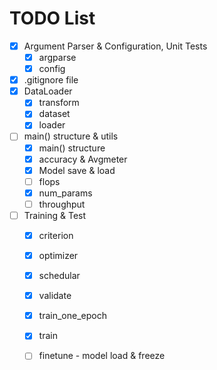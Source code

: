 # TODO List

- [x] Argument Parser & Configuration, Unit Tests
  - [x] argparse
  - [x] config
- [x] .gitignore file
- [x] DataLoader
  - [x] transform
  - [x] dataset
  - [x] loader
- [ ] main() structure & utils
  - [x] main() structure
  - [x] accuracy & Avgmeter
  - [x] Model save & load
  - [ ] flops
  - [x] num_params
  - [ ] throughput
- [ ] Training & Test
  - [x] criterion
  - [x] optimizer
  - [x] schedular
  - [x] validate
  - [x] train_one_epoch
  - [x] train
  - [ ] finetune - model load & freeze

